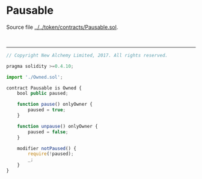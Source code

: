 # Pausable

Source file [../../token/contracts/Pausable.sol](../../token/contracts/Pausable.sol).

<br />

<hr />

```javascript
// Copyright New Alchemy Limited, 2017. All rights reserved.

pragma solidity >=0.4.10;

import './Owned.sol';

contract Pausable is Owned {
    bool public paused;

    function pause() onlyOwner {
        paused = true;
    }

    function unpause() onlyOwner {
        paused = false;
    }

    modifier notPaused() {
        require(!paused);
        _;
    }
}
```
